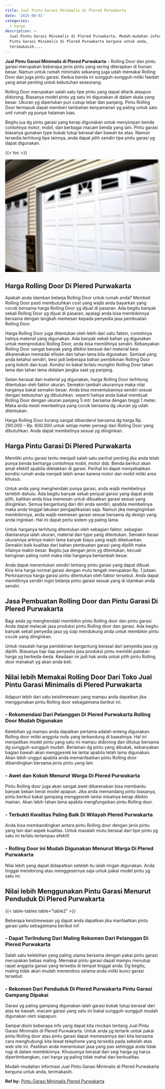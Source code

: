 ```yaml
---
title: Jual Pintu Garasi Minimalis di Plered Purwakarta
date: '2025-08-01'
categories:
  - harga
description: >-
  Jual Pintu Garasi Minimalis di Plered Purwakarta. Mudah-mudahan informasi Jual
  Pintu Garasi Minimalis di Plered Purwakarta berguna untuk anda,
  terimakasih....
---
```


**Jual Pintu Garasi Minimalis di Plered Purwakarta** – Rolling Door dan pintu garasi merupakan beberapa jenis pintu yang sering diterapkan di hunian besar. Namun untuk rumah minimalis sekarang juga udah memakai Rolling Door dan juga pintu garasi. Kedua benda ini sungguh-sungguh miliki faedah yang amat penting untuk kebutuhan seseorang.

Rolling Door merupakan salah satu tipe pintu yang dapat ditarik ataupun didorong. Biasanya model pintu yg satu ini digunakan di dalam skala yang besar. Ukuran yg diperlukan pun cukup lebar dan panjang. Pintu Rolling Door termasuk dapat memberi tambahan kenyamanan yg paling untuk satu unit rumah yg punya halaman luas.

Begitu jua dg pintu garasi yang kerap digunakan untuk menyimpan benda contohnya motor, mobil, dan berbagai macam benda yang lain. Pintu garasi biasanya gunakan type bukak tutup berasal dari bawah ke atas. Namun tersedia terhitung tipe lainnya, anda dapat pilih sendiri tipe pintu garasi yg dapat digunakan.

{{< toc >}}

![Jual Pintu Garasi Minimalis di Plered Purwakarta](/images/pintu-garasi-42.png)

## Harga Rolling Door Di Plered Purwakarta

Apakah anda idamkan belanja Rolling Door untuk rumah anda? Membeli Rolling Door pasti membutuhkan cost yang wajib anda bayarkan yang cocok bersama harga Rolling Door yg dijual di pasaran. Ada begitu banyak sekali Rolling Door yg dijual di pasaran, apalagi anda bisa membikinnya bersama dengan langkah memesan kepada penyedia jasa pembuatan Rolling Door.

Harga Rolling Door juga ditentukan oleh lebih dari satu faktor, contohnya halnya material yang digunakan. Ada banyak sekali bahan yg digunakan untuk memproduksi Rolling Door, anda bisa memilihnya sendiri. Kebanyakan Rolling Door sangat banyak yang dibikin berasal dari material besi dikarenakan memadai efisien dan tahan lama bila digunakan. Semisal yang anda ketahui sendiri, besi jadi beberapa bahan pembikinan Rolling Door yang kokoh dan kuat. Kondisi ini bakal terlalu mungkin Rolling Door tahan lama dan tahan lama didalam jangka saat yg panjang.

Selain berasal dari material yg digunakan, harga Rolling Door terhitung ditentukan oleh faktor ukuran. Semakin tambah ukurannya maka nilai harganya bakal semakin besar. Anda bisa menentukannya sendiri sesuai dengan kebutuhan yg dibutuhkan. seperti halnya anda bakal membuat Rolling Door dengan ukuran panjang 5 mtr. bersama dengan tinggi 1 meter. Maka anda mesti membelinya yang cocok bersama dg ukuran yg udah ditentukan.

Harga Rolling Door kurang sangat dibanderol bersama dg harga Rp. 290.000 – Rp. 600.000 untuk setiap meter persegi dari Rolling Door yang dibutuhkan. Anda dapat membelinya sesuai yg diinginkan.

## Harga Pintu Garasi Di Plered Purwakarta

Memiliki pintu garasi tentu menjadi salah satu perihal penting jika anda telah punya benda berharga contohnya mobil, motor dsb. Benda berikut akan amat efektif apabila diletakkan di garasi. Perihal ini dapat menyebabkan kondisi rumah anda menjadi lebih aman karena motor dan mobil miliki area khusus.

Untuk anda yang menghendaki punya garasi, anda wajib membelinya terlebih dahulu. Ada begitu banyak sekali penjual garasi yang dapat anda pilih, bahkan anda bisa memesan untuk dibuatkan garasi sesuai yang diinginkan. Semua bergantung dari diri anda sendiri, apabila membelinya maka anda tinggal lakukan pengaplikasian saja. Namun jika menginginkan membikinnya, anda wajib memesan garasi sesuai bersama dg design yang anda inginkan. Hal ini dapat perlu sistem yg paling lama.

Untuk harganya terhitung ditentukan oleh sebagian faktor, sebagian diantaranya ialah ukuran, material dan type yang ditentukan. Semakin besar ukurannya artinya makin lama banyak biaya yang wajib dikeluarkan. Semakin baik kualitas dari bahan pembuatan garasi yang dipilih maka nilainya makin besar. Begitu jua dengan jenis yg ditentukan, kecuali keinginan paling rumit maka nilai harganya bertambah besar.

Anda dapat menentukan sendiri tentang pintu garasi yang dapat dibuat. Kira-kira harga normal garasi dengan mutu tengah merupakan Rp. 1 jutaan. Perkiraannya harga garasi pintu ditentukan oleh faktor tersebut. Anda dapat memilihnya sendiri ingin belanja pintu garasi sesuai yang di idamkan anda sendiri.

## Jasa Pembuatan Rolling Door dan Pintu Garasi Di Plered Purwakarta

Bagi anda yg menghendaki membikin pintu Rolling door dan pintu garasi. Anda dapat melacak jasa produksi pintu Rolling door dan garasi. Ada begitu banyak sekali penyedia jasa yg siap mendukung anda untuk membikin pintu cocok yang diinginkan.

Untuk masalah harga pembikinan bergantung berasal dari penyedia jasa yg dipilih. Biasanya tiap tiap penyedia jasa produksi pintu memiliki patokan harga yg berbeda-beda. Keadaan ini jadi hak anda untuk pilih pintu Rolling door manakah yg akan anda beli.

## Nilai lebih Memakai Rolling Door Dari Toko Jual Pintu Garasi Minimalis di Plered Purwakarta

Adapun lebih dari satu keistimewaan yang mampu anda dapatkan jika menggunakan pintu Rolling door sebagaimana berikut ini.

### \- Rekomendasi Dari Pelanggan Di Plered Purwakarta Rolling Door Mudah Digunakan

Kelebihan yg mampu anda dapatkan pertama adalah enteng digunakan. Rolling door miliki anggota roda yang terkandung di bawahnya. Hal ini menjadikan model pintu yang satu ini mampu didorong dan ditutup bersama dg sungguh-sungguh mudah. Berlainan dg pintu yang dibukak, kebanyakan bagian bawah akan menggesrek ke lantai apabila telah lama digunakan. Akan lebih unggul apabila anda memanfaatkan pintu Rolling door dibandingkan bersama jenis pintu yang lain.

### \- Awet dan Kokoh Menurut Warga Di Plered Purwakarta

Pintu Rolling door juga akan sangat awet dikarenakan bisa membantu banyak beban berat model apapun. Jika anda memandang pintu biasanya, pintu berikut bakal gampang menggesrek lantai misalnya kerap dibikin mainan. Akan lebih tahan lama apabila mengfungsikan pintu Rolling door.

### \- Terbukti Kwalitas Paling Baik Di Wilayah Plered Purwakarta

Anda bisa membandingkan antara pintu Rolling door dengan jenis pintu yang lain dari aspek kualitas. Untuk masalah mutu berasal dari tipe pintu yg satu ini terlalu terlampau efektif.

### \- Rolling Door ini Mudah Digunakan Menurut Warga Di Plered Purwakarta

Nilai lebih yang dapat didapatkan setelah itu ialah ringan digunakan. Anda tinggal mendorong atau menggesernya saja untuk pakai model pintu yg satu ini.

## Nilai lebih Menggunakan Pintu Garasi Menurut Penduduk Di Plered Purwakarta

{{< table-tables table="table2" >}}

Beberapa keistimewaan yg dapat anda dapatkan jika manfaatkan pintu garasi yaitu sebagaimana berikut ini!

### \- Dapat Terlindung Dari Maling Rekomen Dari Pelanggan Di Plered Purwakarta

Salah satu kelebihan yang paling utama bersama dengan pakai pintu garasi merupakan bebas maling. Memakai pintu garasi dapat mampu menutup rapat anggota garasi yang tersedia di tempat tinggal anda. Dg begitu, maling tidak akan mudah menerobos selama anda miliki kunci garasi tersebut.

### \- Rekomen Dari Penduduk Di Plered Purwakarta Pintu Garasi Gampang Dipakai

Garasi yg paling gampang digunakan ialah garasi bukak tutup berasal dari atas ke bawah. macam garasi yang satu ini bakal sungguh-sungguh mudah digunakan oleh siapapun.

Sampai disini beberapa info yang dapat kita rincikan tentang Jual Pintu Garasi Minimalis di Plered Purwakarta. Untuk anda yg tertarik untuk pakai pintu Rolling door atau pintu garasi dapat memesannya dari kita bersama cara menghubungi kita lewat telephone yang tersedia pada sebelah atas web site ini. Pastikan anda menentukan jasa yang pas sehingga anda tidak rugi di dalam membikinnya. Khususnya berasal dari segi harga yg harus dipertimbangkan, cari harga yg paling tidak mahal dan berkualitas.

Mudah-mudahan informasi Jual Pintu Garasi Minimalis di Plered Purwakarta berguna untuk anda, terimakasih.

**Ref by:** [Pintu Garasi Minimalis Plered Purwakarta](https://id.wikipedia.org/wiki/Pintu)
